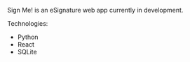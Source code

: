 Sign Me! is an eSignature web app currently in development.

Technologies: 
- Python
- React
- SQLite
